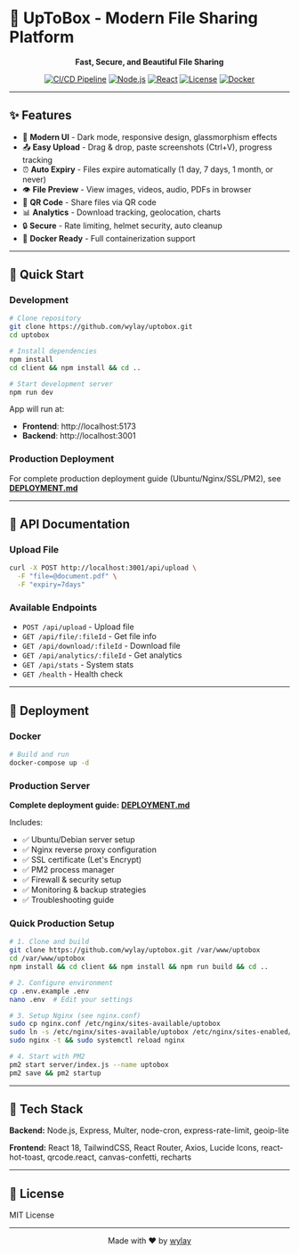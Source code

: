 # 🚀 UpToBox - Modern File Sharing Platform

<div align="center">

**Fast, Secure, and Beautiful File Sharing**

[![CI/CD Pipeline](https://github.com/wylayy/UpToBox/actions/workflows/test.yml/badge.svg)](https://github.com/wylayy/UpToBox/actions/workflows/test.yml)
[![Node.js](https://img.shields.io/badge/Node.js-18+-green?logo=node.js)](https://nodejs.org/)
[![React](https://img.shields.io/badge/React-18+-blue?logo=react)](https://reactjs.org/)
[![License](https://img.shields.io/badge/License-MIT-yellow.svg)](LICENSE)
[![Docker](https://img.shields.io/badge/Docker-Ready-blue?logo=docker)](https://www.docker.com/)

</div>

---

## ✨ Features

- 🎨 **Modern UI** - Dark mode, responsive design, glassmorphism effects
- 📤 **Easy Upload** - Drag & drop, paste screenshots (Ctrl+V), progress tracking
- ⏰ **Auto Expiry** - Files expire automatically (1 day, 7 days, 1 month, or never)
- 👁️ **File Preview** - View images, videos, audio, PDFs in browser
- 📱 **QR Code** - Share files via QR code
- 📊 **Analytics** - Download tracking, geolocation, charts
- 🔒 **Secure** - Rate limiting, helmet security, auto cleanup
- 🐳 **Docker Ready** - Full containerization support

---

## 🚀 Quick Start

### Development

```bash
# Clone repository
git clone https://github.com/wylay/uptobox.git
cd uptobox

# Install dependencies
npm install
cd client && npm install && cd ..

# Start development server
npm run dev
```

App will run at:
- **Frontend**: http://localhost:5173
- **Backend**: http://localhost:3001

### Production Deployment

For complete production deployment guide (Ubuntu/Nginx/SSL/PM2), see **[DEPLOYMENT.md](./DEPLOYMENT.md)**

---

## 🔌 API Documentation

### Upload File
```bash
curl -X POST http://localhost:3001/api/upload \
  -F "file=@document.pdf" \
  -F "expiry=7days"
```

### Available Endpoints
- `POST /api/upload` - Upload file
- `GET /api/file/:fileId` - Get file info
- `GET /api/download/:fileId` - Download file
- `GET /api/analytics/:fileId` - Get analytics
- `GET /api/stats` - System stats
- `GET /health` - Health check

---

## 🐳 Deployment

### Docker

```bash
# Build and run
docker-compose up -d
```

### Production Server

**Complete deployment guide:** **[DEPLOYMENT.md](./DEPLOYMENT.md)**

Includes:
- ✅ Ubuntu/Debian server setup
- ✅ Nginx reverse proxy configuration
- ✅ SSL certificate (Let's Encrypt)
- ✅ PM2 process manager
- ✅ Firewall & security setup
- ✅ Monitoring & backup strategies
- ✅ Troubleshooting guide

### Quick Production Setup

```bash
# 1. Clone and build
git clone https://github.com/wylay/uptobox.git /var/www/uptobox
cd /var/www/uptobox
npm install && cd client && npm install && npm run build && cd ..

# 2. Configure environment
cp .env.example .env
nano .env  # Edit your settings

# 3. Setup Nginx (see nginx.conf)
sudo cp nginx.conf /etc/nginx/sites-available/uptobox
sudo ln -s /etc/nginx/sites-available/uptobox /etc/nginx/sites-enabled/
sudo nginx -t && sudo systemctl reload nginx

# 4. Start with PM2
pm2 start server/index.js --name uptobox
pm2 save && pm2 startup
```

---

## 🔧 Tech Stack

**Backend:** Node.js, Express, Multer, node-cron, express-rate-limit, geoip-lite

**Frontend:** React 18, TailwindCSS, React Router, Axios, Lucide Icons, react-hot-toast, qrcode.react, canvas-confetti, recharts

---

## 📝 License

MIT License

---

<div align="center">

Made with ❤️ by [wylay](https://waylay.biz.id)

</div>
